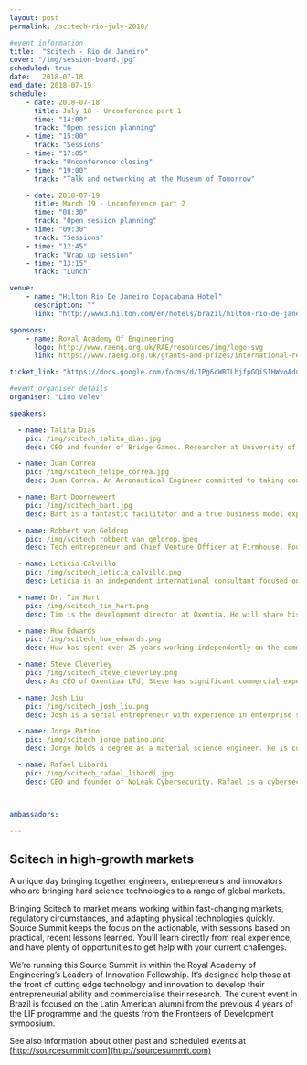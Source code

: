 ```yaml
---
layout: post
permalink: /scitech-rio-july-2018/

#event information
title:  "Scitech - Rio de Janeiro"
cover: "/img/session-board.jpg"
scheduled: true
date:   2018-07-18
end_date: 2018-07-19
schedule:
    - date: 2018-07-18
      title: July 18 - Unconference part 1
      time: "14:00"
      track: "Open session planning"
    - time: "15:00"
      track: "Sessions"
    - time: "17:05"
      track: "Unconference closing"
    - time: "19:00"
      track: "Talk and networking at the Museum of Tomorrow"

    - date: 2018-07-19
      title: March 19 - Unconference part 2
      time: "08:30"
      track: "Open session planning"
    - time: "09:30"
      track: "Sessions"
    - time: "12:45" 
      track: "Wrap up session"
    - time: "13:15" 
      track: "Lunch"

venue:
    - name: "Hilton Rio De Janeiro Copacabana Hotel"
      description: ""
      link: "http://www3.hilton.com/en/hotels/brazil/hilton-rio-de-janeiro-copacabana-RIOCCHH/index.html"

sponsors:
    - name: Royal Academy Of Engineering
      logo: http://www.raeng.org.uk/RAE/resources/img/logo.svg
      link: https://www.raeng.org.uk/grants-and-prizes/international-research-and-collaborations/newton-fund-programmes/leaders-in-innovation-fellowships

ticket_link: "https://docs.google.com/forms/d/1Pg6cWBTLbjfpGQiS1HWvoAdnaoNan9wBobV9HGlCaBQ/"

#event organiser details
organiser: "Lino Velev"

speakers:

  - name: Talita Dias
    pic: /img/scitech_talita_dias.jpg
    desc: CEO and founder of Bridge Games. Researcher at University of São Paulo with PhD at Federal University of São Paulo with fellowship at Harvard University. Talita will share her experience in international deals for distribution of Bridge Games. Champion team of the National Cup of technology and Innovation from Microsoft (Imagine Cup) with Bridge Games

  - name: Juan Correa
    pic: /img/scitech_felipe_correa.jpg
    desc: Juan Correa. An Aeronautical Engineer committed to taking concept to reality, such as, developing wind tunnels, forming new cutting-edge department at university level, and designing innovative & efficient solutions for major airports. Founder of my own businesses since 2008 which brings creative solutions and passion both engineering projects & photography. I'll be sharing insight on how to sell to big organisations like airports.

  - name: Bart Doorneweert
    pic: /img/scitech_bart.jpg
    desc: Bart is a fantastic facilitator and a true business model expert.

  - name: Robbert van Geldrop
    pic: /img/scitech_robbert_van_geldrop.jpeg
    desc: Tech entrepreneur and Chief Venture Officer at Firmhouse. Founder of the Duth Lean Startup Circle. Author of the Startup Experiment Design Guide.

  - name: Leticia Calvillo
    pic: /img/scitech_leticia_calvillo.png
    desc: Leticia is an independent international consultant focused on the development and implementation of corporate strategy and business plans, including commercialization and funding strategies, for public and private companies, SMEs, and NGOs. Leticia is also a full-time professor and consultant for Instituto Tecnol�gico Aut�nomo de M�xico. She previously held business development and management consulting positions in global companies such as Ernst & Young, Wal-Mart and United Utilities. 

  - name: Dr. Tim Hart
    pic: /img/scitech_tim_hart.png
    desc: Tim is the development director at Oxentia. He will share his experience in technology commercialisation. Tim has a wide international experience having worked for and with some of the largest technology corporates and leading universities across the globe. Tim continues to deliver high value innovation management support, as well as providing keynote thought leadership to global audiences. 

  - name: Huw Edwards
    pic: /img/scitech_huw_edwards.png
    desc: Huw has spent over 25 years working independently on the commercialisation of science and technology from the global research base. He has worked with international partners. The demand of technical specialists led him into researching technology markets and for much of the last decade the funding of early stage technology businesses. Huw is a Cambridge Graduate in Natural Sciences and has post-doctoral experience at both Cambridge and Oxford Universities.

  - name: Steve Cleverley
    pic: /img/scitech_steve_cleverley.png
    desc: As CEO of Oxentiaa LTd, Steve has significant commercial experience in the areas of sales, marketing and product development. He has spent several years working with innovative start-up companies, developing market entry strategies and launching new products. Having established and grown his own service business offering engineering support and technical services within the medical diagnostics sector, Steve has also experience in company formation and management of SMEs.

  - name: Josh Liu
    pic: /img/scitech_josh_liu.png
    desc: Josh is a serial entrepreneur with experience in enterprise software, marketplaces, the consumer Internet, hardware and and Internet Of Things. He is work a direct at Koobe Global. Active in creating startup communities, Josh runs the largest Lean Startup meetup in Europe. Josh has taught entrepreneurs at Google Campus, London Business School, and the British Library.

  - name: Jorge Patino
    pic: /img/scitech_jorge_patino.png
    desc: Jorge holds a degree as a material science engineer. He is currently running his own business. At the unconference he will share some of the partnerships that he had set up to grow his business.

  - name: Rafael Libardi 
    pic: /img/scitech_rafael_libardi.jpg
    desc: CEO and founder of NoLeak Cybersecurity. Rafael is a cybersecurity specialist with projects in the data privacy and security sector. His background is in Information Technologies, with an MSc in secure cloud storage, with awards from Visa and UK Trade & Investment. Rafael will share his experience on how startups can sell for corporations and even to the defence sector.



ambassadors:

---
```

## Scitech in high-growth markets

A unique day bringing together engineers, entrepreneurs and innovators who are bringing hard science technologies to a range of global markets.

Bringing Scitech to market means working within fast-changing markets, regulatory circumstances, and adapting physical technologies quickly. Source Summit keeps the focus on the actionable, with sessions based on practical, recent lessons learned. You’ll learn directly from real experience, and have plenty of opportunities to get help with your current challenges.

We’re running this Source Summit in within the Royal Academy of Engineering’s Leaders of Innovation Fellowship. It’s designed help those at the front of cutting edge technology and innovation to develop their entrepreneurial ability and commercialise their research. The curent event in Brazil is focused on the Latin American alumni from the previous 4 years of the LIF programme and the guests from the Fronteers of Development symposium. 

See also information about other past and scheduled events at [http://sourcesummit.com](http://sourcesummit.com)
